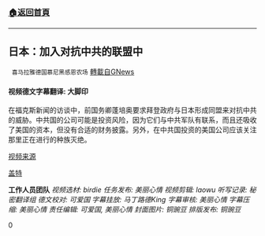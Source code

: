 ###  [:house:返回首頁](https://github.com/ourhimalayas/txt)
---

## 日本：加入对抗中共的联盟中
` 喜马拉雅德国慕尼黑感恩农场` [轉載自GNews](https://gnews.org/zh-hans/1132330/)

#### 视频德文字幕翻译: 大脚印

在福克斯新闻的访谈中，前国务卿蓬培奥要求拜登政府与日本形成同盟来对抗中共的威胁。中共国的公司可能是投资风险，因为它们与中共军队有联系，而且还吸收了美国的资本，但没有合适的财务披露。另外，在中共国投资的美国公司应该关注那里正在进行的种族灭绝。

[视频来源](https://video.foxbusiness.com/v/6249177102001)

[盖特](https://gtv.org/getter/607acd668616c84f0ff0546c)

**工作人员团队**
*视频选材: birdie
任务发布: 美丽心情
视频剪辑: laowu
听写记录: 秘密翻译组
德文校对: 可爱国
字幕挂放: 马丁路德King
字幕审核: 美丽心情
字幕压缩: 美丽心情
责任编辑: 可爱国, 美丽心情
封面图片: 铜豌豆
排版发布: 铜豌豆*

0
